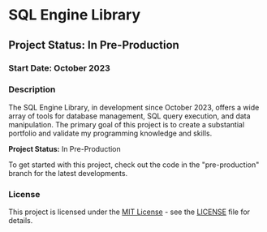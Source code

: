 # SQL Engine Library

## Project Status: In Pre-Production

### Start Date: October 2023

### Description

The SQL Engine Library, in development since October 2023, offers a wide array of tools for database management, SQL query execution, and data manipulation. The primary goal of this project is to create a substantial portfolio and validate my programming knowledge and skills.

**Project Status:** In Pre-Production

To get started with this project, check out the code in the "pre-production" branch for the latest developments.

### License

This project is licensed under the [MIT License](LICENSE) - see the [LICENSE](LICENSE) file for details.
